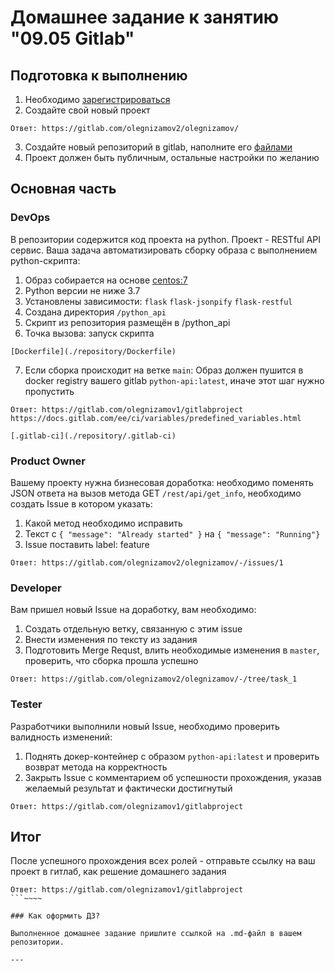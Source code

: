 # Домашнее задание к занятию "09.05 Gitlab"

## Подготовка к выполнению

1. Необходимо [зарегистрироваться](https://about.gitlab.com/free-trial/)
2. Создайте свой новый проект
```
Ответ: https://gitlab.com/olegnizamov2/olegnizamov/
```
3. Создайте новый репозиторий в gitlab, наполните его [файлами](./repository)
4. Проект должен быть публичным, остальные настройки по желанию

## Основная часть

### DevOps

В репозитории содержится код проекта на python. Проект - RESTful API сервис. Ваша задача автоматизировать сборку образа с выполнением python-скрипта:
1. Образ собирается на основе [centos:7](https://hub.docker.com/_/centos?tab=tags&page=1&ordering=last_updated)
2. Python версии не ниже 3.7
3. Установлены зависимости: `flask` `flask-jsonpify` `flask-restful`
4. Создана директория `/python_api`
5. Скрипт из репозитория размещён в /python_api
6. Точка вызова: запуск скрипта
```
[Dockerfile](./repository/Dockerfile)
```
7. Если сборка происходит на ветке `main`: Образ должен пушится в docker registry вашего gitlab `python-api:latest`, иначе этот шаг нужно пропустить
```
Ответ: https://gitlab.com/olegnizamov1/gitlabproject
https://docs.gitlab.com/ee/ci/variables/predefined_variables.html

[.gitlab-ci](./repository/.gitlab-ci)
```


### Product Owner

Вашему проекту нужна бизнесовая доработка: необходимо поменять JSON ответа на вызов метода GET `/rest/api/get_info`, необходимо создать Issue в котором указать:
1. Какой метод необходимо исправить
2. Текст с `{ "message": "Already started" }` на `{ "message": "Running"}`
3. Issue поставить label: feature
```
Ответ: https://gitlab.com/olegnizamov2/olegnizamov/-/issues/1
```
### Developer

Вам пришел новый Issue на доработку, вам необходимо:
1. Создать отдельную ветку, связанную с этим issue
2. Внести изменения по тексту из задания
3. Подготовить Merge Requst, влить необходимые изменения в `master`, проверить, что сборка прошла успешно
```
Ответ: https://gitlab.com/olegnizamov2/olegnizamov/-/tree/task_1
```
### Tester

Разработчики выполнили новый Issue, необходимо проверить валидность изменений:
1. Поднять докер-контейнер с образом `python-api:latest` и проверить возврат метода на корректность
2. Закрыть Issue с комментарием об успешности прохождения, указав желаемый результат и фактически достигнутый
```
Ответ: https://gitlab.com/olegnizamov1/gitlabproject
```
## Итог

После успешного прохождения всех ролей - отправьте ссылку на ваш проект в гитлаб, как решение домашнего задания
```
Ответ: https://gitlab.com/olegnizamov1/gitlabproject
```~~~~

### Как оформить ДЗ?

Выполненное домашнее задание пришлите ссылкой на .md-файл в вашем репозитории.

---
